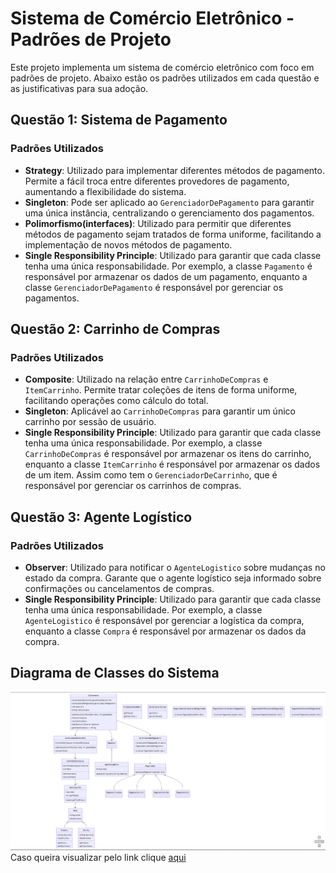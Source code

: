 # Sistema de Comércio Eletrônico - Padrões de Projeto

Este projeto implementa um sistema de comércio eletrônico com foco em padrões de projeto. Abaixo estão os padrões utilizados em cada questão e as justificativas para sua adoção.

## Questão 1: Sistema de Pagamento

### Padrões Utilizados
- **Strategy**: Utilizado para implementar diferentes métodos de pagamento. Permite a fácil troca entre diferentes provedores de pagamento, aumentando a flexibilidade do sistema.
- **Singleton**: Pode ser aplicado ao `GerenciadorDePagamento` para garantir uma única instância, centralizando o gerenciamento dos pagamentos.
- **Polimorfismo(interfaces)**: Utilizado para permitir que diferentes métodos de pagamento sejam tratados de forma uniforme, facilitando a implementação de novos métodos de pagamento.
- **Single Responsibility Principle**: Utilizado para garantir que cada classe tenha uma única responsabilidade. Por exemplo, a classe `Pagamento` é responsável por armazenar os dados de um pagamento, enquanto a classe `GerenciadorDePagamento` é responsável por gerenciar os pagamentos.
## Questão 2: Carrinho de Compras

### Padrões Utilizados
- **Composite**: Utilizado na relação entre `CarrinhoDeCompras` e `ItemCarrinho`. Permite tratar coleções de itens de forma uniforme, facilitando operações como cálculo do total.
- **Singleton**: Aplicável ao `CarrinhoDeCompras` para garantir um único carrinho por sessão de usuário.
- **Single Responsibility Principle**: Utilizado para garantir que cada classe tenha uma única responsabilidade. Por exemplo, a classe `CarrinhoDeCompras` é responsável por armazenar os itens do carrinho, enquanto a classe `ItemCarrinho` é responsável por armazenar os dados de um item. Assim como tem o `GerenciadorDeCarrinho`, que é responsável por gerenciar os carrinhos de compras.
## Questão 3: Agente Logístico

### Padrões Utilizados
- **Observer**: Utilizado para notificar o `AgenteLogistico` sobre mudanças no estado da compra. Garante que o agente logístico seja informado sobre confirmações ou cancelamentos de compras.
- **Single Responsibility Principle**: Utilizado para garantir que cada classe tenha uma única responsabilidade. Por exemplo, a classe `AgenteLogistico` é responsável por gerenciar a logística da compra, enquanto a classe `Compra` é responsável por armazenar os dados da compra.

## Diagrama de Classes do Sistema
![Diagrama de Classes](src/diagrama.png)
Caso queira visualizar pelo link clique [aqui](https://mermaid.live/view#pako:eNq1Vt1r2zAQ_1eMntzNCc5nE1MKpS2jsLFA9jTycpVUV2BLmSSXtFn-98mfkR0lYaX1gy3f5093pzttERaEogjhBJS6YxBLSFfcy5-C5N3fijSlElNvW9HN8_UblZRjBkTIO3oLUjL-LLzYRT2mtYAYUsp1R60hW3rfmdJXPx8VlS9UXnuiWilLZKmNs9hTGnSmDOS1BIsLhGEmOMgbUcPyHzRNPWZegce49v5kwDUjQOiFpfjEOCTsDWRp0rd5GDimiZMFhNRw_XrRwLYFY6qXFmT_wou8ciul0K78lKmooZvYFtKqlZJDLuMmHHlgO6HMd82VKzx5TDp7THBm9vhLaEhqTguUuxJOAzugfESqjkG1wd7EprLodxGbKDDchllVEBcptajZmoCmfqu8guqPUOPpmSpXWArI580TkT0m1FtLikUNtWVnIQXJzBmhG5Mz4rBrKmiRa_udsrqjCkuGQTiztjSVmAfgg83mZpw10GTQorVTeRgU463IZQtHOzhNC7F9raXAVCmQDduvLL5AIuRJQwa8hn1YPsGBZGv9mQ4WDC_g9VMdbD7e-pHJsD0_PFxNbs9NqRZEuKfKeZjOHlKdyHcdFrsTkJp5tB04nNfn9t3e_9-9dQPo9a7d_b4UPiHYiX9bcoXCfv_LCnn1qCyF3JMlVzgyPw4HTcu63ZxKhVa7ymUfmg51pNpyoc5e9syrv71et5WckSm6wWmZ8kCfk9nsd1TxyjLtkqsCKsnN1aRgdYYjCpBJUQqMmOthUW8rpJ-pGV8oMktCnyBL9Aqt-M6IgvG1fOUYRVpmNEDl3KwulG3iPWFaSBQ9QaIMkRa_P6praP4J0Br4byEaPfOLoi3aoGg4H_XDy9FoEk4n4Ww8Hk0D9Iqi3mV_OByGw9lsFk6ms_l4vgvQW2Fh0A8H48HlYDqYjafz8Wgy3P0DFvSDxQ)